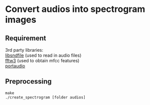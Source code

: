 # Convert audios into spectrogram images


## Requirement

3rd party libraries:  
[libsndfile](http://www.mega-nerd.com/libsndfile/#Download) (used to read in audio files)  
[fftw3](http://www.fftw.org/download.html) (used to obtain mfcc features)   
[portaudio](http://www.portaudio.com/download.html) 



## Preprocessing

```
make
./create_spectrogram [folder audios]
```

